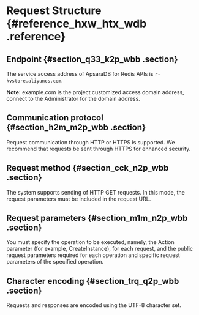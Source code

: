 # Request Structure {#reference_hxw_htx_wdb .reference}

## Endpoint {#section_q33_k2p_wbb .section}

The service access address of ApsaraDB for Redis APIs is `r-kvstore.aliyuncs.com`.

**Note:** example.com is the project customized access domain address,  connect to the Administrator for the domain address.

## Communication protocol {#section_h2m_m2p_wbb .section}

Request communication through HTTP or HTTPS is supported. We recommend that requests be sent through HTTPS for enhanced security.

## Request method {#section_cck_n2p_wbb .section}

The system supports sending of HTTP GET requests. In this mode, the request parameters must be included in the request URL.

## Request parameters {#section_m1m_n2p_wbb .section}

You must specify the operation to be executed, namely, the Action parameter \(for example, CreateInstance\), for each request, and the public request parameters required for each operation and specific request parameters of the specified operation.

## Character encoding {#section_trq_q2p_wbb .section}

Requests and responses are encoded using the UTF-8 character set.

